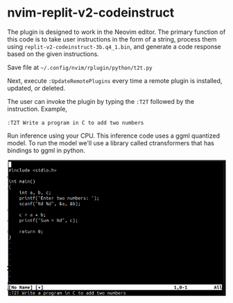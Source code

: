 # nvim-replit-v2-codeinstruct
The plugin is designed to work in the Neovim editor. The primary function of this code is to take user instructions in the form of a string, process them using `replit-v2-codeinstruct-3b.q4_1.bin`, and generate a code response based on the given instructions. 

Save file at `~/.config/nvim/rplugin/python/t2t.py`

Next, execute `:UpdateRemotePlugins` every time a remote plugin is installed, updated, or deleted.

The user can invoke the plugin by typing the `:T2T` followed by the instruction. Example,

`:T2T Write a program in C to add two numbers` 

Run inference using your CPU. This inference code uses a ggml quantized model. To run the model we'll use a library called ctransformers that has bindings to ggml in python.

![Local Image](file.png)
